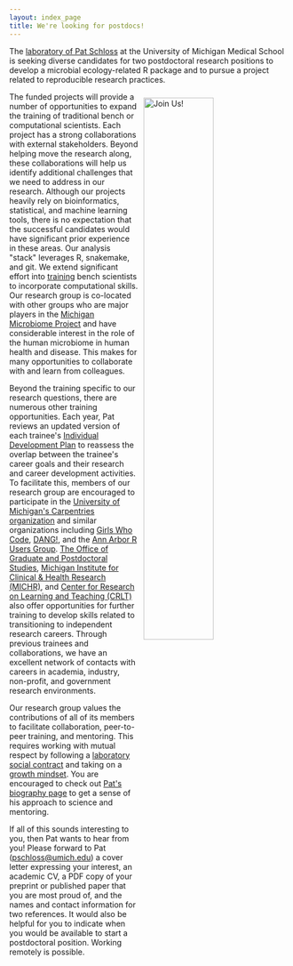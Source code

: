 ```yaml
---
layout: index_page
title: We're looking for postdocs!
---
```


The [laboratory of Pat Schloss](http://www.schlosslab.org) at the University of Michigan Medical School is seeking diverse candidates for two postdoctoral research positions to develop a microbial ecology-related R package and to pursue a project related to reproducible research practices.

<img alt="Join Us!" style="float:right;width:50%;padding:10px" src="assets/img/lab.jpg"/>

The funded projects will provide a number of opportunities to expand the training of traditional bench or computational scientists. Each project has a strong collaborations with external stakeholders. Beyond helping move the research along, these collaborations will help us identify additional challenges that we need to address in our research. Although our projects heavily rely on bioinformatics, statistical, and machine learning tools, there is no expectation that the successful candidates would have significant prior experience in these areas. Our analysis "stack" leverages R, snakemake, and git. We extend significant effort into [training](lab_business) bench scientists to incorporate computational skills. Our research group is co-located with other groups who are major players in the [Michigan Microbiome Project](https://microbe.med.umich.edu) and have considerable interest in the role of the human microbiome in human health and disease. This makes for many opportunities to collaborate with and learn from colleagues.

Beyond the training specific to our research questions, there are numerous other training opportunities. Each year, Pat reviews an updated version of each trainee's [Individual Development Plan](https://www.sciencemag.org/careers/2013/05/myidp) to reassess the overlap between the trainee's career goals and their research and career development activities. To facilitate this, members of our research group are encouraged to participate in the [University of Michigan's Carpentries organization](https://umswc.github.io) and similar organizations including [Girls Who Code](http://umich.edu/~girlswc/), [DANG!](https://um-dang.github.io), and the [Ann Arbor R Users Group](https://annarborrusergroup.github.io). [The Office of Graduate and Postdoctoral Studies](https://ogps.med.umich.edu), [Michigan Institute for Clinical & Health Research (MICHR)](https://www.michr.umich.edu), and [Center for Research on Learning and Teaching (CRLT)](http://www.crlt.umich.edu) also offer opportunities for further training to develop skills related to transitioning to independent research careers. Through previous trainees and collaborations, we have an excellent network of contacts with careers in academia, industry, non-profit, and government research environments.

Our research group values the contributions of all of its members to facilitate collaboration, peer-to-peer training, and mentoring. This requires working with mutual respect by following a [laboratory social contract](http://www.schlosslab.org/lab_business/social_contract.html) and taking on a [growth mindset](http://www.academichermit.com/2016/01/04/Suck-until-you-dont.html). You are encouraged to check out [Pat's biography page](http://www.schlosslab.org/labbies/schloss.html) to get a sense of his approach to science and mentoring.

If all of this sounds interesting to you, then Pat wants to hear from you! Please forward to Pat ([pschloss@umich.edu](mailto:pschloss@umich.edu)) a cover letter expressing your interest, an academic CV, a PDF copy of your preprint or published paper that you are most proud of, and the names and contact information for two references. It would also be helpful for you to indicate when you would be available to start a postdoctoral position. Working remotely is possible.
